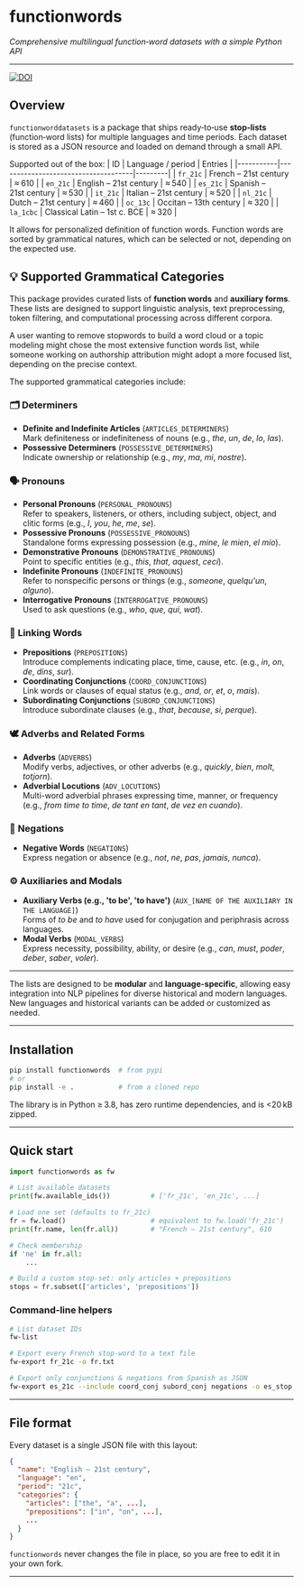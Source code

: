 # functionwords

_Comprehensive multilingual function‑word datasets with a simple Python API_

---

[![DOI](https://zenodo.org/badge/1013331042.svg)](https://doi.org/10.5281/zenodo.15811953)


## Overview
`functionworddatasets` is a package that ships ready‑to‑use **stop‑lists** (function‑word lists) for multiple languages and time periods.  Each dataset is stored as a JSON resource and loaded on demand through a small API.

Supported out of the box:
| ID        | Language / period                  | Entries |
|-----------|-------------------------------------|---------|
| `fr_21c`  | French – 21st century               | ≈ 610   |
| `en_21c`  | English – 21st century              | ≈ 540   |
| `es_21c`  | Spanish – 21st century              | ≈ 530   |
| `it_21c`  | Italian – 21st century              | ≈ 520   |
| `nl_21c`  | Dutch – 21st century                | ≈ 460   |
| `oc_13c`  | Occitan – 13th century              | ≈ 320   |
| `la_1cbc` | Classical Latin – 1st c. BCE        | ≈ 320   |

It allows for personalized definition of function words. Function words are sorted by grammatical natures, which can be selected or not, depending on the expected use. 



## 💡 Supported Grammatical Categories

This package provides curated lists of **function words** and **auxiliary forms**. These lists are designed to support linguistic analysis, text preprocessing, token filtering, and computational processing across different corpora.

A user wanting to remove stopwords to build a word cloud or a topic modeling might chose the most extensive function words list, while someone working on authorship attribution might adopt a more focused list, depending on the precise context.

The supported grammatical categories include:

### 🗂️ **Determiners**
- **Definite and Indefinite Articles** (`ARTICLES_DETERMINERS`)  
  Mark definiteness or indefiniteness of nouns (e.g., *the*, *un*, *de*, *lo*, *las*).
- **Possessive Determiners** (`POSSESSIVE_DETERMINERS`)  
  Indicate ownership or relationship (e.g., *my*, *ma*, *mi*, *nostre*).

### 🗣️ **Pronouns**
- **Personal Pronouns** (`PERSONAL_PRONOUNS`)  
  Refer to speakers, listeners, or others, including subject, object, and clitic forms (e.g., *I*, *you*, *he*, *me*, *se*).
- **Possessive Pronouns** (`POSSESSIVE_PRONOUNS`)  
  Standalone forms expressing possession (e.g., *mine*, *le mien*, *el mío*).
- **Demonstrative Pronouns** (`DEMONSTRATIVE_PRONOUNS`)  
  Point to specific entities (e.g., *this*, *that*, *aquest*, *ceci*).
- **Indefinite Pronouns** (`INDEFINITE_PRONOUNS`)  
  Refer to nonspecific persons or things (e.g., *someone*, *quelqu'un*, *alguno*).
- **Interrogative Pronouns** (`INTERROGATIVE_PRONOUNS`)  
  Used to ask questions (e.g., *who*, *que*, *qui*, *wat*).

### 🔗 **Linking Words**
- **Prepositions** (`PREPOSITIONS`)  
  Introduce complements indicating place, time, cause, etc. (e.g., *in*, *on*, *de*, *dins*, *sur*).
- **Coordinating Conjunctions** (`COORD_CONJUNCTIONS`)  
  Link words or clauses of equal status (e.g., *and*, *or*, *et*, *o*, *mais*).
- **Subordinating Conjunctions** (`SUBORD_CONJUNCTIONS`)  
  Introduce subordinate clauses (e.g., *that*, *because*, *si*, *perque*).

### 🕊️ **Adverbs and Related Forms**
- **Adverbs** (`ADVERBS`)  
  Modify verbs, adjectives, or other adverbs (e.g., *quickly*, *bien*, *molt*, *totjorn*).
- **Adverbial Locutions** (`ADV_LOCUTIONS`)  
  Multi-word adverbial phrases expressing time, manner, or frequency (e.g., *from time to time*, *de tant en tant*, *de vez en cuando*).

### 🚫 **Negations**
- **Negative Words** (`NEGATIONS`)  
  Express negation or absence (e.g., *not*, *ne*, *pas*, *jamais*, *nunca*).

### ⚙️ **Auxiliaries and Modals**
- **Auxiliary Verbs (e.g., 'to be', 'to have')** (`AUX_[NAME OF THE AUXILIARY IN THE LANGUAGE]`)  
  Forms of *to be* and *to have* used for conjugation and periphrasis across languages.
- **Modal Verbs** (`MODAL_VERBS`)  
  Express necessity, possibility, ability, or desire (e.g., *can*, *must*, *poder*, *deber*, *saber*, *voler*).

---

The lists are designed to be **modular** and **language-specific**, allowing easy integration into NLP pipelines for diverse historical and modern languages. New languages and historical variants can be added or customized as needed.


---

## Installation
```bash
pip install functionwords  # from pypi
# or
pip install -e .           # from a cloned repo
```

The library is in Python ≥ 3.8, has zero runtime dependencies, and is <20 kB zipped.

---

## Quick start
```python
import functionwords as fw

# List available datasets
print(fw.available_ids())          # ['fr_21c', 'en_21c', ...]

# Load one set (defaults to fr_21c)
fr = fw.load()                     # equivalent to fw.load('fr_21c')
print(fr.name, len(fr.all))        # "French – 21st century", 610

# Check membership
if 'ne' in fr.all:
    ...

# Build a custom stop‑set: only articles + prepositions
stops = fr.subset(['articles', 'prepositions'])
```

### Command‑line helpers
```bash
# List dataset IDs
fw-list

# Export every French stop‑word to a text file
fw-export fr_21c -o fr.txt

# Export only conjunctions & negations from Spanish as JSON
fw-export es_21c --include coord_conj subord_conj negations -o es_stop.json
```

---

## File format
Every dataset is a single JSON file with this layout:
```json
{
  "name": "English – 21st century",
  "language": "en",
  "period": "21c",
  "categories": {
    "articles": ["the", "a", ...],
    "prepositions": ["in", "on", ...],
    ...
  }
}
```
`functionwords` never changes the file in place, so you are free to edit it in your own fork.

---
